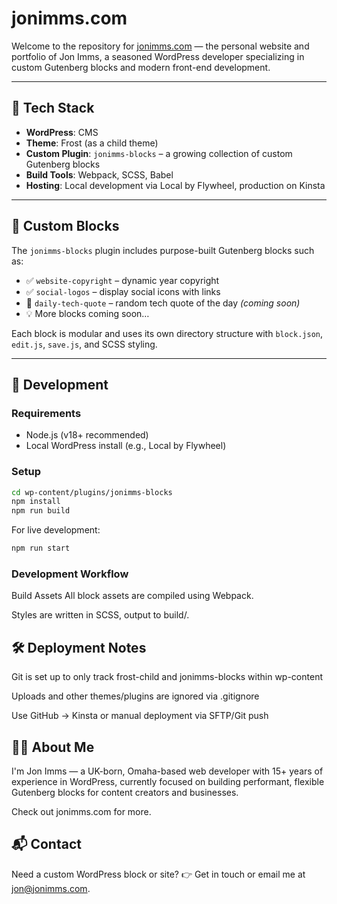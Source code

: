 # jonimms.com

Welcome to the repository for [jonimms.com](https://jonimms.com) — the personal website and portfolio of Jon Imms, a seasoned WordPress developer specializing in custom Gutenberg blocks and modern front-end development.

---

## 🔧 Tech Stack

- **WordPress**: CMS
- **Theme**: Frost (as a child theme)
- **Custom Plugin**: `jonimms-blocks` – a growing collection of custom Gutenberg blocks
- **Build Tools**: Webpack, SCSS, Babel
- **Hosting**: Local development via Local by Flywheel, production on Kinsta

---

## 🧱 Custom Blocks

The `jonimms-blocks` plugin includes purpose-built Gutenberg blocks such as:

- ✅ `website-copyright` – dynamic year copyright
- ✅ `social-logos` – display social icons with links
- 🚧 `daily-tech-quote` – random tech quote of the day *(coming soon)*
- 💡 More blocks coming soon…

Each block is modular and uses its own directory structure with `block.json`, `edit.js`, `save.js`, and SCSS styling.

---

## 🚀 Development

### Requirements

- Node.js (v18+ recommended)
- Local WordPress install (e.g., Local by Flywheel)

### Setup

```bash
cd wp-content/plugins/jonimms-blocks
npm install
npm run build
```
For live development:
```bash
npm run start
```
### Development Workflow
Build Assets
All block assets are compiled using Webpack.

Styles are written in SCSS, output to build/.

## 🛠️ Deployment Notes
Git is set up to only track frost-child and jonimms-blocks within wp-content

Uploads and other themes/plugins are ignored via .gitignore

Use GitHub → Kinsta or manual deployment via SFTP/Git push

## 🙋‍♂️ About Me
I'm Jon Imms — a UK-born, Omaha-based web developer with 15+ years of experience in WordPress, currently focused on building performant, flexible Gutenberg blocks for content creators and businesses.

Check out jonimms.com for more.

## 📬 Contact
Need a custom WordPress block or site?
👉 
Get in touch or email me at jon@jonimms.com.
